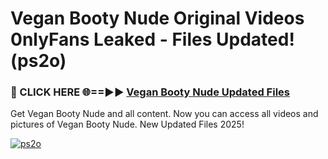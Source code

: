 # Vegan Booty Nude Original Videos 0nlyFans Leaked - Files Updated! (ps2o)

<h3>🔴 CLICK HERE 🌐==►► <a href="https://tinyurl.com/52m3yx9h" rel="nofollow">Vegan Booty Nude Updated Files</a></h3>

Get Vegan Booty Nude and all content. Now you can access all videos and pictures of Vegan Booty Nude. New Updated Files 2025!

[![ps2o](https://i.imgur.com/TnHtlc8.gif)](https://tinyurl.com/52m3yx9h)
